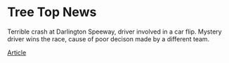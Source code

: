 <!DOCTYPE html>
<html>
  <body>
      <h1 class="title">Tree Top News </h1>
      <p> Terrible crash at Darlington Speeway, driver involved in a car flip. Mystery driver wins the race, cause of 
      poor decison made by a different team.</p>
      <a href="https://onecompiler.com/html/42sp9uzpj">Article</a>
  </body>
</html>
